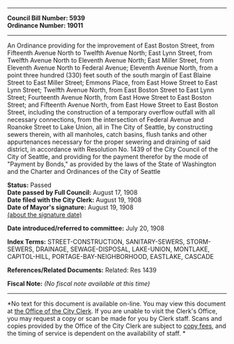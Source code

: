* * * * *  
  
**Council Bill Number: [](#h0)[](#h2)5939**   
**Ordinance Number: 19011**  
  
* * * * *  
  
An Ordinance providing for the improvement of East Boston Street, from Fifteenth Avenue North to Twelfth Avenue North; East Lynn Street, from Twelfth Avenue North to Eleventh Avenue North; East Miller Street, from Eleventh Avenue North to Federal Avenue; Eleventh Avenue North, from a point three hundred (330) feet south of the south margin of East Blaine Street to East Miller Street; Emmons Place, from East Howe Street to East Lynn Street; Twelfth Avenue North, from East Boston Street to East Lynn Street; Fourteenth Avenue North, from East Howe Street to East Boston Street; and Fifteenth Avenue North, from East Howe Street to East Boston Street, including the construction of a temporary overflow outfall with all necessary connections, from the intersection of Federal Avenue and Roanoke Street to Lake Union, all in The City of Seattle, by constructing sewers therein, with all manholes, catch basins, flush tanks and other appurtenances necessary for the proper sewering and draining of said district, in accordance with Resolution No. 1439 of the City Council of the City of Seattle, and providing for the payment therefor by the mode of "Payment by Bonds," as provided by the laws of the State of Washington and the Charter and Ordinances of the City of Seattle  
  
**Status:** Passed   
**Date passed by Full Council:** August 17, 1908   
**Date filed with the City Clerk:** August 19, 1908   
**Date of Mayor's signature:** August 19, 1908   
[(about the signature date)](/~public/approvaldate.htm)   
  
  
**Date introduced/referred to committee:** July 20, 1908   
  
**Index Terms:** STREET-CONSTRUCTION, SANITARY-SEWERS, STORM-SEWERS, DRAINAGE, SEWAGE-DISPOSAL, LAKE-UNION, MONTLAKE, CAPITOL-HILL, PORTAGE-BAY-NEIGHBORHOOD, EASTLAKE, CASCADE  
  
**References/Related Documents:** Related: Res 1439  
  
**Fiscal Note:** *(No fiscal note available at this time)*  
  
* * * * *  
  
*No text for this document is available on-line. You may view this document at [the Office of the City Clerk](http://www.seattle.gov/leg/clerk/contactUs.htm). If you are unable to visit the Clerk's Office, you may request a copy or scan be made for you by Clerk staff. Scans and copies provided by the Office of the City Clerk are subject to [copy fees](http://clerk.seattle.gov/~public/clerkfees.htm), and the timing of service is dependent on the availability of staff. *  
  
  
